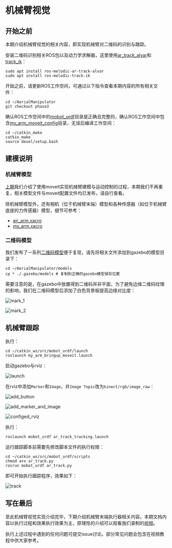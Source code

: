 # 机械臂视觉

## 开始之前

本期介绍机械臂视觉的相关内容，即实现机械臂对二维码的识别与跟踪。

安装二维码识别相关ROS包以及动力学求解器，这里使用[ar_track_alvar](http://wiki.ros.org/ar_track_alvar)和[track_ik](http://wiki.ros.org/trac_ik)：

```
sudo apt install ros-melodic-ar-track-alvar
sudo apt install ros-melodic-track-ik
```

开始之前，请更新ROS工作空间，可通过以下指令查看本期内容的所有相关文件：

```Shell
cd ~/AerialManipulator
git checkout phase3
```

确认ROS工作空间中的[mobot_urdf](../mobot_urdf/)目录是正确且完整的，确认ROS工作空间中包含[my_arm_moveit_config](../my_arm_moveit_config/)目录，无误后编译工作空间：

```Shell
cd ~/catkin_make
catkin_make
source devel/setup.bash
```

## 建模说明

### 机械臂模型

[上期](../docs/2.md)我们介绍了使用moveit实现机械臂建模与运动控制的过程，本期我们不再重复，相关模型文件与moveit配置文件均已发布，请自行查看。

除机械臂模型外，还有相机（位于机械臂末端）模型和各种传感器（如位于机械臂底座的力传感器）模型，细节可参考：

- [air_arm.xacro](../mobot_urdf/urdf/air_arm.xacro)
- [my_arm.xacro](../mobot_urdf/urdf/my_arm.xacro)

### 二维码模型

我们发布了一系列[二维码模型](../models/)便于复现，请先将相关文件添加到gazebo的模型目录下：

```Shell
cd ~/AerialManipulator/models
cp * ./.gazebo/models # 复制到正确的gazebo模型保存位置
```

需要注意的是，在gazebo中放置得到二维码并非平面，为了避免边缘二维码纹理的影响，我们在二维码模型后添加了白色背景板提高边缘对比度：

![mark_1](../pics/3/marker_1.png)

![mark_2](../pics/3/marker_2.png)

## 机械臂跟踪

执行：

```Shell
cd ~/catkin_ws/src/mobot_urdf/launch
roslaunch my_arm_bringup_moveit.launch
```

启动gazebo与rviz：

![launch](../pics/3/model_in_gr.png)

在rviz中添加`Marker`和`Image`，并`Image Topic`改为`kinect/rgb/image_raw`：

![add_button](../pics/3/add_image_and_marker.png)

![add_marker_and_image](../pics/3/add_button.png)

![configed_rviz](../pics/3/after_add.png)

执行：

```Shell
roslaunch mobot_urdf ar_track_tracking.launch
```

运行跟踪脚本前需要先修改脚本文件的执行权限：

```Shell
cd ~/catkin_ws/src/mobot_urdf/scripts
chmod a+x ar_track.py
rosrun mobot_urdf ar_track.py
```

即可开始执行跟踪程序，效果如下：

![track](../pics/3/final.gif)

## 写在最后

至此机械臂视觉实现介绍完毕，下期介绍机械臂末端执行器相关内容。本期文档内容以执行过程和效果执行效果为主，原理性的介绍可以观看我们录制的[视频](https://b23.tv/KJj3eRe)。

执行上述过程中遇到的任何问题可提交issue讨论。部分常见问题会包含在视频教程中供大家参考。